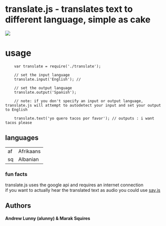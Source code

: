 # translate.js - translates text to different language, simple as cake

<img src = "http://dustinkirkland.files.wordpress.com/2009/08/babelfish1981.jpg" border = "0"/>

# usage

        var translate = require('./translate');
        
        // set the input language
        translate.input('English'); //
        
        // set the output language
        translate.output('Spanish');
        
        // note: if you don't specify an input or output language, translate.js will attempt to autodetect your input and set your output to English
        
        translate.text('yo quero tacos por favor'); // outputs : i want tacos please
        
## languages


<table>
  <tr>
    <td>af</td><td>Afrikaans</td>
  </tr>
  <tr>
    <td>sq</td><td>Albanian</td>
  </tr>
</table>

### fun facts

translate.js uses the google api and requires an internet connection<br/>
if you want to actually hear the translated text as audio you could use <a href = "http://github.com/marak/say.js/">say.js</a><br/>

## Authors
#### Andrew Lunny (alunny) & Marak Squires
